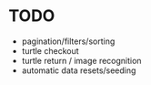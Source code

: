 # TODO
* pagination/filters/sorting
* turtle checkout
* turtle return / image recognition
* automatic data resets/seeding
